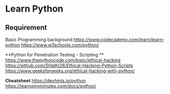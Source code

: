 # Learn Python
## Requirement 
  Basic Programming background
https://www.codecademy.com/learn/learn-python
https://www.w3schools.com/python/

**Python for Penetration Testing - Scripting **
https://www.thepythoncode.com/topic/ethical-hacking
https://github.com/SHathi28/Ethical-Hacking-Python-Scripts
https://www.geeksforgeeks.org/ethical-hacking-with-python/


**Cheatsheet**
https://devhints.io/python
https://learnxinyminutes.com/docs/python/


